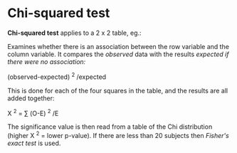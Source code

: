 ---
---
# Chi-squared test

**Chi-squared test** applies to a 2 x 2 table, eg.:

Examines whether there is an association between the row variable and
the column variable. It compares the *observed* data with the results
*expected if there were no association:*

(observed-expected) <sup>2</sup> /expected

This is done for each of the four squares in the table, and the results
are all added together:

Χ <sup>2</sup> = ∑ (O-E) <sup>2</sup> /E

The significance value is then read from a table of the Chi distribution
(higher Χ <sup>2</sup> = lower p-value). If there are less than 20
subjects then *Fisher's exact test* is used.
